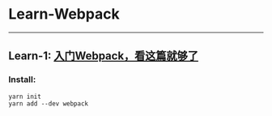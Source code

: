 # Learn-Webpack
---
## Learn-1: [入门Webpack，看这篇就够了](https://www.jianshu.com/p/42e11515c10f)

### Install:
```shell
yarn init
yarn add --dev webpack
```